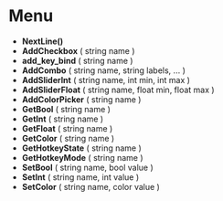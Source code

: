 # Menu
* **NextLine()**
* **AddCheckbox** ( string name )
* **add_key_bind** ( string name )
* **AddCombo** ( string name, string labels, ... )
* **AddSliderInt** ( string name, int min, int max )
* **AddSliderFloat** ( string name, float min, float max )
* **AddColorPicker** ( string name )
* **GetBool** ( string name )
* **GetInt** ( string name )
* **GetFloat** ( string name )
* **GetColor** ( string name )
* **GetHotkeyState** ( string name )
* **GetHotkeyMode** ( string name )
* **SetBool** ( string name, bool value )
* **SetInt** ( string name, int value )
* **SetColor** ( string name, color value )
